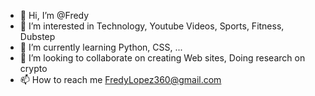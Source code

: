 - 👋 Hi, I’m @Fredy
- 👀 I’m interested in Technology, Youtube Videos, Sports, Fitness, Dubstep
- 🌱 I’m currently learning Python, CSS, ...
- 💞️ I’m looking to collaborate on creating Web sites, Doing research on crypto
- 📫 How to reach me FredyLopez360@gmail.com

